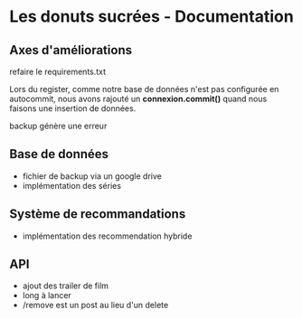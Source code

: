 # **Les donuts sucrées - Documentation**

## Axes d'améliorations
refaire le requirements.txt

Lors du register, comme notre base de données n'est pas configurée en autocommit, nous avons rajouté un **connexion.commit()** quand nous faisons une insertion de données.

backup génère une erreur

## Base de données
- fichier de backup via un google drive
- implémentation des séries

## Système de recommandations
- implémentation des recommendation hybride

## API
- ajout des trailer de film
- long à lancer
- /remove est un post au lieu d'un delete
